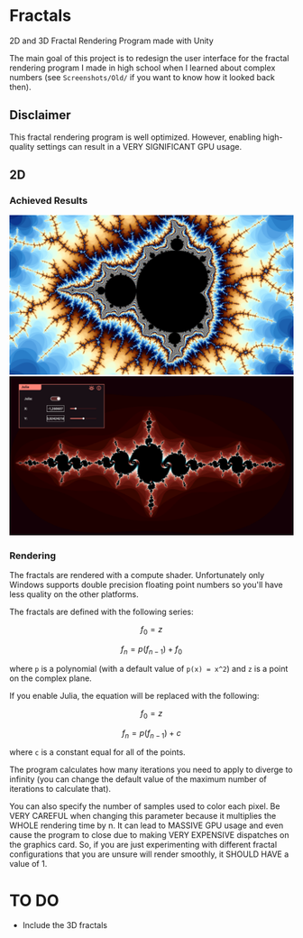 # Fractals
2D and 3D Fractal Rendering Program made with Unity

The main goal of this project is to redesign the user interface for the fractal rendering program I made in high school when I learned about complex numbers (see `Screenshots/Old/` if you want to know how it looked back then).

## Disclaimer
This fractal rendering program is well optimized. However, enabling high-quality settings can result in a VERY SIGNIFICANT GPU usage.

## 2D
### Achieved Results
![Zoomed Mandelbrot](Screenshots/Remake/ZoomedMandelbrot.png)
![Julia](Screenshots/Remake/Julia.png)

### Rendering

The fractals are rendered with a compute shader. Unfortunately only Windows supports double precision floating point numbers so you'll have less quality on the other platforms.

The fractals are defined with the following series:

$$ f_0 = z $$

$$ f_n = p(f_{n-1}) + f_0 $$

where `p` is a polynomial (with a default value of `p(x) = x^2`) and `z` is a point on the complex plane.

If you enable Julia, the equation will be replaced with the following:

$$ f_0 = z $$

$$ f_n = p(f_{n-1}) + c $$

where `c` is a constant equal for all of the points.

The program calculates how many iterations you need to apply to diverge to infinity (you can change the default value of the maximum number of iterations to calculate that).

You can also specify the number of samples used to color each pixel. Be VERY CAREFUL when changing this parameter because it multiplies the WHOLE rendering time by n. It can lead to MASSIVE GPU usage and even cause the program to close due to making VERY EXPENSIVE dispatches on the graphics card. So, if you are just experimenting with different fractal configurations that you are unsure will render smoothly, it SHOULD HAVE a value of 1.

# TO DO
 - Include the 3D fractals